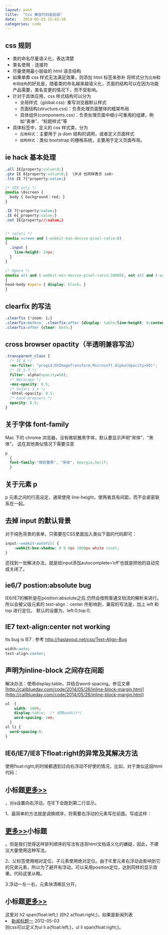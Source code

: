 ```yaml
---
layout: post
title:  "Css 兼容代码粘贴板"
date:   2014-05-23 15:41:10
categories: code
---
```


css 规则
-----------------
- 类的命名尽量语义化，表达清楚
- 类名使用 `-` 连接符
- 尽量使用最小层级的 html 语言结构
- 如果单靠 css 样式无法满足效果，则添加 html 标签来弥补
将样式分为`应用`和`布局结构`的好处是，随着类的命名越来越语义化，页面的结构可以在因为功能产品需要，类名变更的情况下，而不受影响。
- 针对于具体应用，css 样式结构可以分为
  - 全局样式（global.css): 重写浏览器默认样式
  - 页面结构(structure.css)：负责处理页面整体的框架布局
  - 具体组件(components.css)：负责处理页面中细小可重用的组建，例如“表单”、“标题样式”等
- 具体标签中，定义的 css 样式类，分为
  - `应用样式`：主要用于 js dom 结构的调用，或者定义页面样式
  - `结构样式`：类似 bootstrap 的栅格系统，主要用于定义页面布局。


ie hack 基本处理
-----------------
```css
.all IE{property:value\9;}
.gte IE 8{property:value\0;}  \9\0 也同样表示 ie8+
.lte IE 7{*property:value;}

/* IE8 only */
@media \0screen {
  body { background：red; }
}

.IE 7{+property:value;}
.IE 6{_property:value;}
.not IE{property//:value;}


/* safari */
@media screen and (-webkit-min-device-pixel-ratio:0)
{
  .input { 
    line-height: 24px;
  }
}

/* Opera */
@media all and (-webkit-min-device-pixel-ratio:10000), not all and (-webkit-min-device-pixel-ratio:0)
{
head~body #opera { display: block; }
}
```

clearfix 的写法
----------------
```css
.clearfix {*zoom: 1;}
.clearfix:before, .clearfix:after {display: table;line-height: 0;content: "";}
.clearfix:after {clear: both;}
```

cross browser opactity（半透明兼容写法）
---------------------------------------
```css
.transparent_class {
  /* IE 8 */
  -ms-filter: "progid:DXImageTransform.Microsoft.Alpha(Opacity=50)";
  /* IE 5-7 */
  filter: alpha(opacity=50);
  /* Netscape */
  -moz-opacity: 0.5;
  /* Safari 1.x */
  -khtml-opacity: 0.5;
  /* Good browsers */
  opacity: 0.5;
}
```

关于字体 font-family
--------------------
Mac 下的 chrome 浏览器，没有微软雅黑字体，默认要显示声明"宋体"、"黑体"。
这在其他类似情况下需要注意

```css
p
  {
  font-family:"微软雅黑", "宋体", Georgia,Serif;
  }
```


关于元素 p
------------
p 元素之间的行高设定，通常使用 line-height，使两者具有间距，而不会紧密联系在一起。


去掉 input 的默认背景
----------------------
对于纯色背景的表单，只需要在CSS里面加入类似下面的代码即可：

```css
input:-webkit-autofill {
    -webkit-box-shadow: 0 0 0px 1000px white inset;
}
```

还找到一张解决办法，就是给input添加autocomplete=‘off’也就是把他的自动完成关闭了。


ie6/7 postion:absolute bug
---------------------------
IE6/IE7的解析是在position:absolute之后,仍然会按照普通文档流的解析来进行。
所以会被父级元素的 text-align：center 所影响到，兼容的写法是，加上 left 和 top 进行定位。
默认的设置为，left:0;top:0;


IE7 text-align:center not working
--------------------------
Its bug is IE7 : 参考 http://haslayout.net/css/Text-Align-Bug

```css
width:auto;
text-align:center;
```

声明为inline-block 之间存在间距
--------------------------------------
解决办法：使用display:table，并结合word-spacing。参见文章 [http://callblueday.com/code/2014/05/26/inline-block-margin.html](http://callblueday.com/code/2014/05/26/inline-block-margin.html)

```css
ul  {
    width: 100%;
    display:table;  /* 调教webkit*/
    word-spacing:-1em;
  }
ul li {
  word-spacing:0;
}
```


IE6/IE7/IE8下float:right的异常及其解决方法
------------------------------------------
使用float:right;的时候都遇到过向右浮动不好使的情况，比如，对于类似这段html代码：<h2>小标题<a href="#">更多&gt;&gt;</a></h2>，对a设置向右浮动，在IE下会跑到第二行显示。

1、最简单的方法就是调换顺序，将需要右浮动的元素写在前面。写成这样：<h2><a href="#">更多&gt;&gt;</a>小标题</h2> 。但是我们觉得这样排列顺序的写法有违背html文档语义化的嫌疑，因此，不建议大量使用这种写法。

2、父标签使用相对定位，子元素使用绝对定位。由于IE里元素右浮动会影响到它的兄弟元素，所以为了避开有浮动，可以采用position定位，达到同样的显示效果。代码这里从略。

3.浮动一左一右，元素块清晰区分开。<h2><span>小标题</span><a href="#">更多&gt;&gt;</a></h2> 这里对 h2 span{float:left;} 对h2 a{float:right;}。如果是新闻列表<li><a href="#">新闻标题一</a> <span>2012-05-03</span></li>则css可以定义为ul li a{float:left;}，ul li span{float:right;}。
